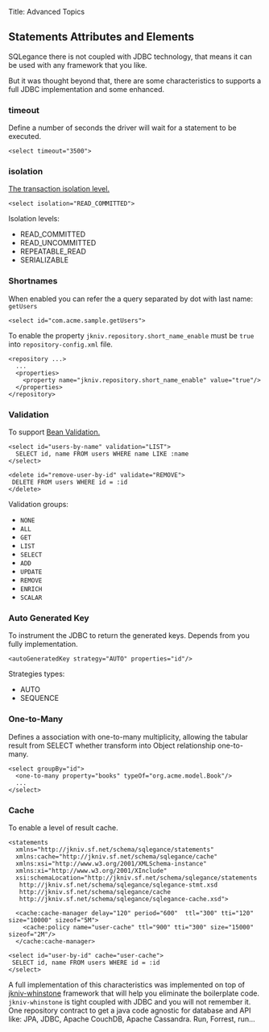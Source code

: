 Title: Advanced Topics

Statements Attributes and Elements
-------------

SQLegance there is not coupled with JDBC technology, that means it can be used with any framework that you like.

But it was thought beyond that, there are some characteristics to supports a full JDBC implementation and some enhanced.

### timeout

Define a number of seconds the driver will wait for a statement to be executed.

    <select timeout="3500">
    
### isolation

<a href="https://docs.oracle.com/javase/tutorial/jdbc/basics/transactions.html#transactions_data_integrity">The transaction isolation level.</a>

    <select isolation="READ_COMMITTED">

Isolation levels:
    
- READ_COMMITTED
- READ_UNCOMMITTED
- REPEATABLE_READ
- SERIALIZABLE

### Shortnames

When enabled you can refer the a query separated by dot with last name: `getUsers`

    <select id="com.acme.sample.getUsers">

To enable the property `jkniv.repository.short_name_enable` must be `true` into `repository-config.xml` file.

    <repository ...>
      ...
      <properties>
        <property name="jkniv.repository.short_name_enable" value="true"/>
      </properties>
    </repository>


### Validation

To support <a href="https://docs.oracle.com/javaee/6/tutorial/doc/gircz.html">Bean Validation.</a>

    <select id="users-by-name" validation="LIST">
      SELECT id, name FROM users WHERE name LIKE :name
    </select>
    
    <delete id="remove-user-by-id" validate="REMOVE">
     DELETE FROM users WHERE id = :id 
    </delete>
    
Validation groups:

- `NONE`
- `ALL`
- `GET`
- `LIST`
- `SELECT`
- `ADD`
- `UPDATE`
- `REMOVE`
- `ENRICH`
- `SCALAR`

### Auto Generated Key

To instrument the JDBC to return the generated keys. Depends from you fully implementation.

    <autoGeneratedKey strategy="AUTO" properties="id"/>

Strategies types:

- AUTO
- SEQUENCE


### One-to-Many

Defines a association with one-to-many multiplicity, allowing the tabular result from SELECT whether transform into Object relationship one-to-many.

    <select groupBy="id">
      <one-to-many property="books" typeOf="org.acme.model.Book"/>
      ...
    </select>
    
### Cache

To enable a level of result cache.

    <statements 
      xmlns="http://jkniv.sf.net/schema/sqlegance/statements" 
      xmlns:cache="http://jkniv.sf.net/schema/sqlegance/cache"
      xmlns:xsi="http://www.w3.org/2001/XMLSchema-instance" 
      xmlns:xi="http://www.w3.org/2001/XInclude"
      xsi:schemaLocation="http://jkniv.sf.net/schema/sqlegance/statements
       http://jkniv.sf.net/schema/sqlegance/sqlegance-stmt.xsd
       http://jkniv.sf.net/schema/sqlegance/cache
       http://jkniv.sf.net/schema/sqlegance/sqlegance-cache.xsd">
    
      <cache:cache-manager delay="120" period="600"  ttl="300" tti="120" size="10000" sizeof="5M">
        <cache:policy name="user-cache" ttl="900" tti="300" size="15000" sizeof="2M"/>
      </cache:cache-manager>

    <select id="user-by-id" cache="user-cache">
     SELECT id, name FROM users WHERE id = :id
    </select>

A full implementation of this characteristics was implemented on top of <a href="http://jkniv.sourceforge.net/jkniv-whinstone/index.html">jkniv-whinstone</a> framework that will help you eliminate the boilerplate code. `jkniv-whinstone` is tight coupled with JDBC and you will not remember it. One repository contract to get a java code agnostic for database and API like: JPA, JDBC, Apache CouchDB, Apache Cassandra. Run, Forrest, run...
